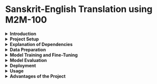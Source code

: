# Sanskrit-English Translation using M2M-100

<details>
<summary><strong>Introduction</strong></summary>

This project aims to harness the power of Facebook's M2M-100 model for Sanskrit-English translation. The M2M-100 model is a multilingual machine translation model that supports direct translation between 100 languages without pivoting to English, making it suitable for translating Sanskrit to English.

</details>

<details>
<summary><strong>Project Setup</strong></summary>

### Prerequisites

- Python 3.7 or higher
- PyTorch
- Hugging Face Transformers library
- Other dependencies listed in `requirements.txt`

To install the required dependencies, run:

```bash
pip install -r requirements.txt
```

</details> <details> <summary><strong>Explanation of Dependencies</strong></summary>
Torch: This is the core library of PyTorch, a deep learning framework used for model training and inference. You might need a specific version compatible with your CUDA version (e.g., cu117 for CUDA 11.7). Check PyTorch’s website for the right version based on your hardware.

Transformers: The Hugging Face library provides pre-trained models and tools for natural language processing (NLP), including the M2M-100 model used in this project.

sentencepiece: A tokenizer and text processor library that is often required by models from Hugging Face, including M2M-100.

Numpy: A fundamental package for numerical computing in Python, required by many machine learning libraries, including PyTorch.

Pandas: Useful for data manipulation and preprocessing tasks, such as loading and cleaning the dataset before model training.

scikit-learn: Provides tools for model evaluation metrics like the BLEU score, precision, recall, etc. This is optional but useful for model performance evaluation.

</details> <details> <summary><strong>Data Preparation</strong></summary>
Download the dataset: Download the Sanskrit-English parallel corpus from [source].
Data cleaning: Preprocess the data to remove any noise or unwanted characters.
Tokenization: Tokenize the dataset using the Hugging Face tokenizers.
</details> <details> <summary><strong>Model Training and Fine-Tuning</strong></summary>
Load the M2M-100 model:
    
```bash
from transformers import M2M100ForConditionalGeneration, M2M100Tokenizer

model_name = "facebook/m2m100_418M"
model = M2M100ForConditionalGeneration.from_pretrained(model_name)
tokenizer = M2M100Tokenizer.from_pretrained(model_name)
```

Fine-tune the model: Fine-tune the model on the prepared dataset.
```bash
# Example code to fine-tune the model
from transformers import Trainer, TrainingArguments

training_args = TrainingArguments(
    output_dir="./results",
    evaluation_strategy="epoch",
    learning_rate=2e-5,
    per_device_train_batch_size=8,
    per_device_eval_batch_size=8,
    num_train_epochs=3,
    weight_decay=0.01,
)

trainer = Trainer(
    model=model,
    args=training_args,
    train_dataset=train_dataset,
    eval_dataset=eval_dataset,
    tokenizer=tokenizer,
)

trainer.train()
```

</details> <details> <summary><strong>Model Evaluation</strong></summary>
Evaluate the model using BLEU score and other metrics to determine its accuracy.

</details> <details> <summary><strong>Deployment</strong></summary>
Deploy the model on Hugging Face by creating a new model repository and uploading the trained model files.

</details> <details> <summary><strong>Usage</strong></summary>
Translate Sanskrit to English:
    
```bash
# Set the tokenizer to Sanskrit and English
tokenizer.src_lang = "san"
tokenizer.tgt_lang = "eng"

# Tokenize and translate
inputs = tokenizer("आपले कार्य सुरु करा", return_tensors="pt")
outputs = model.generate(**inputs)

print(tokenizer.batch_decode(outputs, skip_special_tokens=True))
```
</details> <details> <summary><strong>Advantages of the Project</strong></summary>
Multilingual Capability: Supports over 100 languages without needing a pivot language.
Low-Resource Language Support: Effective for languages with limited parallel data, like Sanskrit.
State-of-the-art Performance: Leverages advanced neural machine translation techniques for high-quality translations.
